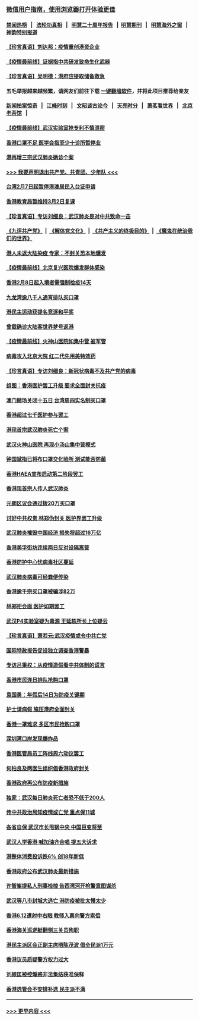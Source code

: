 ### [微信用户指南，使用浏览器打开体验更佳](https://github.com/gfw-breaker/banned-news1/blob/master/indexes/wechat-guide.md?t=0)
#### [禁闻热榜](热点新闻.md?t=0)  &nbsp;&nbsp;|&nbsp;&nbsp; [法轮功真相](https://github.com/gfw-breaker/truth/blob/master/README.md?t=0) &nbsp;&nbsp;|&nbsp;&nbsp; [明慧二十周年报告](https://github.com/gfw-breaker/mh-reports/blob/master/README.md?t=0) &nbsp;&nbsp;|&nbsp;&nbsp;[明慧期刊](https://github.com/gfw-breaker/mh-qikan) &nbsp;&nbsp;|&nbsp;&nbsp; [明慧海外之窗](https://github.com/gfw-breaker/mh-news/blob/master/README.md?t=0) &nbsp;&nbsp;|&nbsp;&nbsp; [神韵特别报道](https://github.com/gfw-breaker/mh-news/blob/master/shenyun.md?t=0)
#### [【珍言真语】刘达邦：疫情重创港资企业](../pages/nsc415/n11854274.md?t=02100533) 
#### [【疫情最前线】证据指中共研发致命生化武器](../pages/nsc415/n11853087.md?t=02100533) 
#### [【珍言真语】吴明德：港府应提取储备救急](../pages/nsc415/n11852734.md?t=02100533) 
#### 五毛举报越来越频繁，请网友们前往下载 [一键翻墙软件](https://github.com/gfw-breaker/ssr-accounts)，并将此项目推荐给亲友
#### [新闻拍案惊奇](https://github.com/gfw-breaker/banned-news1/blob/master/pages/link4.md) &nbsp;&nbsp;|&nbsp;&nbsp; [江峰时刻](https://github.com/gfw-breaker/banned-news1/blob/master/pages/link4.md) &nbsp;&nbsp;|&nbsp;&nbsp; [文昭谈古论今](https://github.com/gfw-breaker/banned-news1/blob/master/pages/link4.md) &nbsp;&nbsp;|&nbsp;&nbsp; [天亮时分](https://github.com/gfw-breaker/banned-news1/blob/master/pages/link4.md) &nbsp;&nbsp;|&nbsp;&nbsp; [萧茗看世界](https://github.com/gfw-breaker/banned-news1/blob/master/pages/link4.md) &nbsp;&nbsp;|&nbsp;&nbsp; [北京老茶馆](https://github.com/gfw-breaker/banned-news1/blob/master/pages/link4.md) &nbsp;&nbsp;|&nbsp;&nbsp; 
#### [【疫情最前线】武汉实验室抢专利不慎泄密](../pages/nsc415/n11850310.md?t=02100533) 
#### [香港口罩不足 医学会指至少十诊所暂停业](../pages/nsc415/n11850301.md?t=02100533) 
#### [港再增三宗武汉肺炎确诊个案](../pages/nsc415/n11850328.md?t=02100533) 
#### [>>> 我要声明退出共产党、共青团、少年队 <<<](https://github.com/begood0513/goodnews/blob/master/quit/letter.md) 
#### [台湾2月7日起暂停港澳居民入台证申请](../pages/nsc415/n11850304.md?t=02100533) 
#### [香港教育局暂维持3月2日复课](../pages/nsc415/n11850260.md?t=02100533) 
#### [【珍言真语】专访刘细良：武汉肺炎是对中共致命一击](../pages/nsc415/n11849934.md?t=02100533) 
#### [《九评共产党》](https://github.com/begood0513/9ping.md/blob/master/README.md) &nbsp;|&nbsp; [《解体党文化》](../../../../jtdwh.md/blob/master/README.md)  &nbsp;|&nbsp; [《共产主义的终极目的》](../../../../gczydzjmd.md/blob/master/README.md) &nbsp;|&nbsp; [《魔鬼在统治我们的世界》](../../../../mgztzwmdsj.md/blob/master/README.md) 
#### [港人未返大陆染疫 专家：不封关恐本地爆发](../pages/nsc415/n11848021.md?t=02100533) 
#### [【疫情最前线】北京复兴医院爆发群体感染](../pages/nsc415/n11847626.md?t=02100533) 
#### [香港2月8日起入境者需强制检疫14天](../pages/nsc415/n11847658.md?t=02100533) 
#### [九龙湾逾八千人通宵排队买口罩](../pages/nsc415/n11847647.md?t=02100533) 
#### [港民主运动获提名竞逐和平奖](../pages/nsc415/n11847633.md?t=02100533) 
#### [曾载确诊大陆客世界梦号返港](../pages/nsc415/n11847608.md?t=02100533) 
#### [【疫情最前线】火神山医院如集中营 被军管](../pages/nsc415/n11847524.md?t=02100533) 
#### [病毒攻入北京大院 红二代先用美特效药](../pages/nsc415/n11847427.md?t=02100533) 
#### [【珍言真语】专访刘细良：新冠状病毒不及共产党的病毒](../pages/nsc415/n11847164.md?t=02100533) 
#### [组图：香港医护罢工升级 要求全面封关抗疫](../pages/nsc415/n11844107.md?t=02100533) 
#### [澳门赌场关闭十五日 台湾周四实名制买口罩](../pages/nsc415/n11845083.md?t=02100533) 
#### [香港超过七千医护参与罢工](../pages/nsc415/n11845051.md?t=02100533) 
#### [港现首宗武汉肺炎死亡个案](../pages/nsc415/n11844998.md?t=02100533) 
#### [武汉火神山医院 再现小汤山集中营模式](../pages/nsc415/n11844763.md?t=02100533) 
#### [钟国斌指已将布口罩交化验所 测试能否防菌](../pages/nsc415/n11842783.md?t=02100533) 
#### [香港HAEA宣布启动第二阶段罢工](../pages/nsc415/n11842723.md?t=02100533) 
#### [香港现首宗人传人武汉肺炎](../pages/nsc415/n11842766.md?t=02100533) 
#### [元朗区议会通过拨20万买口罩](../pages/nsc415/n11842754.md?t=02100533) 
#### [讨好中共权贵 林郑伪封关 医护界罢工升级](../pages/nsc415/n11842359.md?t=02100533) 
#### [武汉肺炎摧毁中国经济 损失将超过16万亿](../pages/nsc415/n11839723.md?t=02100533) 
#### [香港美孚街坊连续两日反对设隔离营](../pages/nsc415/n11839962.md?t=02100533) 
#### [香港防护中心忧病毒社区蔓延](../pages/nsc415/n11839933.md?t=02100533) 
#### [武汉肺炎病毒可经粪便传染](../pages/nsc415/n11839939.md?t=02100533) 
#### [香港逾千宗买口罩被骗涉82万](../pages/nsc415/n11839914.md?t=02100533) 
#### [林郑拒会面 医护如期罢工](../pages/nsc415/n11839892.md?t=02100533) 
#### [武汉P4实验室疑为毒源 王延轶所长上位疑云](../pages/nsc415/n11835543.md?t=02100533) 
#### [【珍言真语】萧若元:武汉疫情或令中共亡党](../pages/nsc415/n11829394.md?t=02100533) 
#### [国际特赦报告促设独立调查香港警暴](../pages/nsc415/n11833845.md?t=02100533) 
#### [专访吕秉权：从疫情造假看中共体制的谎言](../pages/nsc415/n11833813.md?t=02100533) 
#### [香港市民连日排队抢购口罩](../pages/nsc415/n11833794.md?t=02100533) 
#### [袁国勇：年假后14日为防疫关键期](../pages/nsc415/n11831088.md?t=02100533) 
#### [护士请病假 施压港府全面封关](../pages/nsc415/n11831030.md?t=02100533) 
#### [香港一罩难求 多区市民抢购口罩](../pages/nsc415/n11831002.md?t=02100533) 
#### [深圳湾口岸发现爆炸品](../pages/nsc415/n11828802.md?t=02100533) 
#### [香港医管局员工阵线周六动议罢工](../pages/nsc415/n11828762.md?t=02100533) 
#### [何柏良及两医生组织倡香港政府封关](../pages/nsc415/n11828749.md?t=02100533) 
#### [香港政府再公布防疫新措施](../pages/nsc415/n11828716.md?t=02100533) 
#### [独家：武汉每日肺炎死亡者恐不低于200人](../pages/nsc415/n11828240.md?t=02100533) 
#### [传中共政治局知疫情或亡党 重点保11城](../pages/nsc415/n11828145.md?t=02100533) 
#### [各省自保 武汉市长甩锅中央 中国巨变将至](../pages/nsc415/n11828021.md?t=02100533) 
#### [武汉人学香港 喊加油齐合唱 提五大诉求](../pages/nsc415/n11827046.md?t=02100533) 
#### [港整体消费投诉跌6% 创18年新低](../pages/nsc415/n11817280.md?t=02100533) 
#### [香港政府公布武汉肺炎最新措施](../pages/nsc415/n11817152.md?t=02100533) 
#### [许智峯提私人刑事检控 告西湾河开枪警意图谋杀](../pages/nsc415/n11817132.md?t=02100533) 
#### [武汉等八市封城大逃亡 港防疫被批太慢太少](../pages/nsc415/n11817058.md?t=02100533) 
#### [香港6.12遭射中右眼 教师入禀向警方索偿](../pages/nsc415/n11814678.md?t=02100533) 
#### [香港海关巡逻艇翻侧三关员殉职](../pages/nsc415/n11814604.md?t=02100533) 
#### [港民主派区会正副主席晤陈茂波 倡全民派1万元](../pages/nsc415/n11814582.md?t=02100533) 
#### [香港议员质疑警方权力过大](../pages/nsc415/n11814560.md?t=02100533) 
#### [刘颕匡被控煽惑非法集结获准保释](../pages/nsc415/n11811727.md?t=02100533) 
#### [香港选管会不安排补选 民主派不满](../pages/nsc415/n11811691.md?t=02100533) 

----
#### [ >>> 更早内容 <<< ](../indexes/nsc415-earlier.md)
